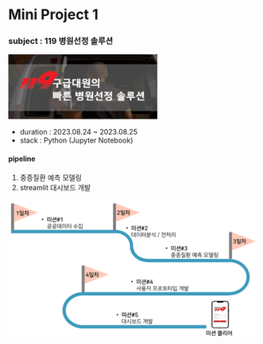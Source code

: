 # Mini Project 1

### subject : 119 병원선정 솔루션

<img src='https://github.com/Choe-minsung/img/blob/5ff97862ab3979be92201199a3f97c28eb3ca156/119%EB%B3%91%EC%9B%90%EC%84%A0%EC%A0%95%EC%86%94%EB%A3%A8%EC%85%98_thumbnail.png' width='300'/>

- duration : 2023.08.24 ~ 2023.08.25
- stack : Python (Jupyter Notebook)

#### pipeline
1. 중증질환 예측 모델링
2. streamlit 대시보드 개발
<img src='https://github.com/Choe-minsung/img/blob/60166a51c4b1c1ca14828072f18e6b3eb3c883ea/119%EB%B3%91%EC%9B%90%EC%84%A0%EC%A0%95_pipeline.png' width='500'/>
